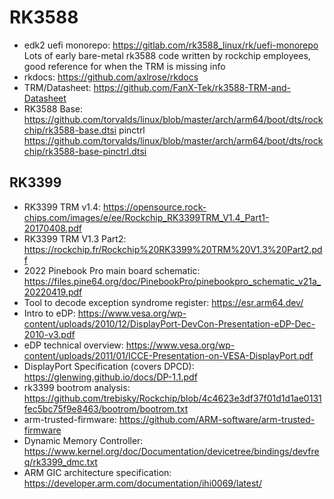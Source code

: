 # RK3588
- edk2 uefi monorepo: https://gitlab.com/rk3588_linux/rk/uefi-monorepo
Lots of early bare-metal rk3588 code written by rockchip employees, good reference for when the TRM is missing info
- rkdocs: https://github.com/axlrose/rkdocs
- TRM/Datasheet: https://github.com/FanX-Tek/rk3588-TRM-and-Datasheet
- RK3588 Base: https://github.com/torvalds/linux/blob/master/arch/arm64/boot/dts/rockchip/rk3588-base.dtsi pinctrl https://github.com/torvalds/linux/blob/master/arch/arm64/boot/dts/rockchip/rk3588-base-pinctrl.dtsi

## RK3399
- RK3399 TRM v1.4: https://opensource.rock-chips.com/images/e/ee/Rockchip_RK3399TRM_V1.4_Part1-20170408.pdf
- RK3399 TRM V1.3 Part2: https://rockchip.fr/Rockchip%20RK3399%20TRM%20V1.3%20Part2.pdf
- 2022 Pinebook Pro main board schematic: https://files.pine64.org/doc/PinebookPro/pinebookpro_schematic_v21a_20220419.pdf
- Tool to decode exception syndrome register: https://esr.arm64.dev/
- Intro to eDP: https://www.vesa.org/wp-content/uploads/2010/12/DisplayPort-DevCon-Presentation-eDP-Dec-2010-v3.pdf
- eDP technical overview: https://www.vesa.org/wp-content/uploads/2011/01/ICCE-Presentation-on-VESA-DisplayPort.pdf
- DisplayPort Specification (covers DPCD): https://glenwing.github.io/docs/DP-1.1.pdf
- rk3399 bootrom analysis: https://github.com/trebisky/Rockchip/blob/4c4623e3df37f01d1d1ae0131fec5bc75f9e8463/bootrom/bootrom.txt
- arm-trusted-firmware: https://github.com/ARM-software/arm-trusted-firmware
- Dynamic Memory Controller: https://www.kernel.org/doc/Documentation/devicetree/bindings/devfreq/rk3399_dmc.txt
- ARM GIC architecture specification: https://developer.arm.com/documentation/ihi0069/latest/
